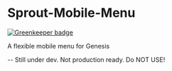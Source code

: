 # Sprout-Mobile-Menu

[![Greenkeeper badge](https://badges.greenkeeper.io/benweiser/Sprout-Mobile-Menu.svg)](https://greenkeeper.io/)

A flexible mobile menu for Genesis

-- Still under dev. Not production ready. Do NOT USE!
